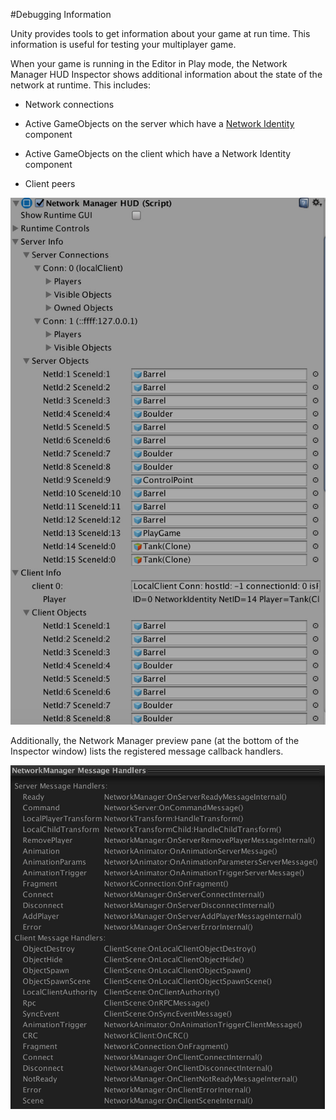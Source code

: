 #Debugging Information

Unity provides tools to get information about your game at run time. This information is useful for testing your multiplayer game.

When your game is running in the Editor in Play mode, the Network Manager HUD Inspector shows additional information about the state of the network at runtime. This includes:

* Network connections

* Active GameObjects on the server which have a [Network Identity](https://docs.unity3d.com/Manual/class-NetworkIdentity.html) component

* Active GameObjects on the client which have a Network Identity component

* Client peers

![In Play Mode, the Network Manager HUD component displays additional information about the state of the game and the GameObjects that have spawned.](../uploads/Main/NetworkManagerHUDDebugging1.jpg)

Additionally, the Network Manager preview pane (at the bottom of the Inspector window) lists the registered message callback handlers.

![The Network Manager HUD component preview pane, showing registered callback handlers.](../uploads/Main/NetworkManagerHUDDebugging2.jpg)
